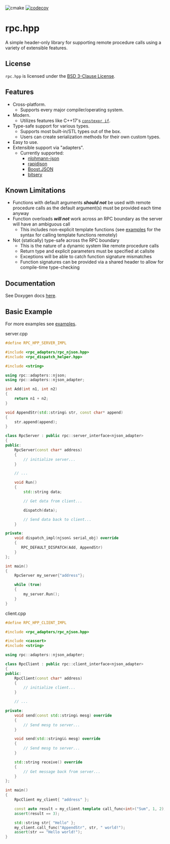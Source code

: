 ![cmake](https://github.com/jharmer95/rpc.hpp/workflows/cmake/badge.svg?branch=main&event=push) [![codecov](https://codecov.io/gh/jharmer95/rpc.hpp/branch/main/graph/badge.svg)](https://codecov.io/gh/jharmer95/rpc.hpp)

# rpc.hpp

A simple header-only library for supporting remote procedure calls using a variety of extensible
features.

## License

`rpc.hpp` is licensed under the [BSD 3-Clause License](LICENSE).

## Features

- Cross-platform.
  - Supports every major compiler/operating system.
- Modern.
  - Utilizes features like C++17's [`constexpr if`](https://en.cppreference.com/w/cpp/language/if).
- Type-safe support for various types.
  - Supports most built-in/STL types out of the box.
  - Users can create serialization methods for their own custom types.
- Easy to use.
- Extensible support via "adapters".
  - Currently supported:
    - [nlohmann-json](https://github.com/nlohmann/json)
    - [rapidjson](https://github.com/Tencent/rapidjson)
    - [Boost.JSON](https://github.com/boostorg/json)
    - [bitsery](https://github.com/fraillt/bitsery)

## Known Limitations

- Functions with default arguments _**should not**_ be used with remote procedure calls as the default argument(s) must be provided each time anyway
- Function overloads _**will not**_ work across an RPC boundary as the server will have an ambiguous call
  - This includes non-explicit template functions (see [examples](examples) for the syntax for calling template functions remotely)
- Not (statically) type-safe across the RPC boundary
  - This is the nature of a dynamic system like remote procedure calls
  - Return type and explicit parameters must be specified at callsite
  - Exceptions will be able to catch function signature mismatches
  - Function signatures can be provided via a shared header to allow for compile-time type-checking

## Documentation

See Doxygen docs [here](https://jharmer95.github.io/rpc.hpp/).

## Basic Example

For more examples see [examples](examples).

server.cpp

```C++
#define RPC_HPP_SERVER_IMPL

#include <rpc_adapters/rpc_njson.hpp>
#include <rpc_dispatch_helper.hpp>

#include <string>

using rpc::adapters::njson;
using rpc::adapters::njson_adapter;

int Add(int n1, int n2)
{
    return n1 + n2;
}

void AppendStr(std::string& str, const char* append)
{
    str.append(append);
}

class RpcServer : public rpc::server_interface<njson_adapter>
{
public:
    RpcServer(const char* address)
    {
        // initialize server...
    }

    // ...

    void Run()
    {
        std::string data;

        // Get data from client...

        dispatch(data);

        // Send data back to client...
    }

private:
    void dispatch_impl(njson& serial_obj) override
    {
       RPC_DEFAULT_DISPATCH(Add, AppendStr)
    }
};

int main()
{
    RpcServer my_server{"address"};

    while (true)
    {
        my_server.Run();
    }
}
```

client.cpp

```C++
#define RPC_HPP_CLIENT_IMPL

#include <rpc_adapters/rpc_njson.hpp>

#include <cassert>
#include <string>

using rpc::adapters::njson_adapter;

class RpcClient : public rpc::client_interface<njson_adapter>
{
public:
    RpcClient(const char* address)
    {
        // initialize client...
    }

    // ...

private:
    void send(const std::string& mesg) override
    {
        // Send mesg to server...
    }

    void send(std::string&& mesg) override
    {
        // Send mesg to server...
    }

    std::string receive() override
    {
        // Get message back from server...
    }
};

int main()
{
    RpcClient my_client{ "address" };

    const auto result = my_client.template call_func<int>("Sum", 1, 2);
    assert(result == 3);

    std::string str{ "Hello" };
    my_client.call_func("AppendStr", str, " world!");
    assert(str == "Hello world!");
}
```
